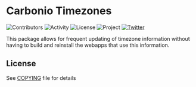 # Carbonio Timezones

![Contributors](https://img.shields.io/github/contributors/zextras/carbonio-timezones "Contributors")
![Activity](https://img.shields.io/github/commit-activity/m/zextras/carbonio-timezones "Activity") ![License](https://img.shields.io/badge/license-AGPL%203-green
"License")
![Project](https://img.shields.io/badge/project-carbonio-informational
"Project")
[![Twitter](https://img.shields.io/twitter/url/https/twitter.com/zextras.svg?style=social&label=Follow%20%40zextras)](https://twitter.com/zextras)

This package allows for frequent updating of timezone information without having
to build and reinstall the webapps that use this information.

## License

See [COPYING](COPYING) file for details
